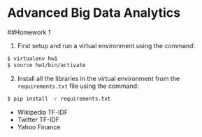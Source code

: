 # Advanced Big Data Analytics

##Homework 1

1. First setup and run a virtual environment using the command:
  ```bash
  $ virtualenv hw1
  $ source hw1/bin/activate
  ```

2. Install all the libraries in the virtual environment from the
`requirements.txt` file using the command:
  ```bash
  $ pip install -r requirements.txt
  ```


- Wikipedia TF-IDF
- Twitter TF-IDF
- Yahoo Finance
